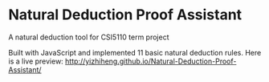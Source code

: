 Natural Deduction Proof Assistant
===================

A natural deduction tool for CSI5110 term project

Built with JavaScript and implemented 11 basic natural deduction rules. 
Here is a live preview: http://yizhiheng.github.io/Natural-Deduction-Proof-Assistant/
